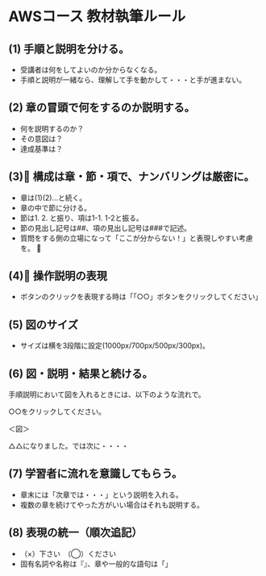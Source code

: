 # AWSコース 教材執筆ルール


## (1) 手順と説明を分ける。
  - 受講者は何をしてよいのか分からなくなる。  
  - 手順と説明が一緒なら、理解して手を動かして・・・と手が進まない。

## (2) 章の冒頭で何をするのか説明する。
  - 何を説明するのか？
  - その意図は？
  - 達成基準は？

## (3) 構成は章・節・項で、ナンバリングは厳密に。
  - 章は(1)(2)...と続く。
  - 章の中で節に分ける。
  - 節は1. 2. と振り、項は1-1. 1-2と振る。
  - 節の見出し記号は##、項の見出し記号は###で記述。
  - 質問をする側の立場になって「ここが分からない！」と表現しやすい考慮を。

## (4) 操作説明の表現
  - ボタンのクリックを表現する時は「「○○」ボタンをクリックしてください」

## (5) 図のサイズ
  - サイズは横を3段階に設定(1000px/700px/500px/300px)。

## (6) 図・説明・結果と続ける。

手順説明において図を入れるときには、以下のような流れで。

○○をクリックしてください。

＜図＞

△△になりました。では次に・・・・ 

## (7) 学習者に流れを意識してもらう。
  - 章末には「次章では・・・」という説明を入れる。
  - 複数の章を続けてやった方がいい場合はそれも説明する。


## (8) 表現の統一（順次追記）

   - （×）下さい　（◯）ください
   - 固有名詞や名称は『』、章や一般的な語句は「」
   
